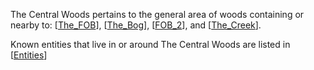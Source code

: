 The Central Woods pertains to the general area of woods containing or nearby to:
[[The_FOB]], [[The_Bog]], [[FOB_2]], and [[The_Creek]].

Known entities that live in or around The Central Woods are listed in [[Entities]]


[//begin]: # "Autogenerated link references for markdown compatibility"
[The_FOB]: The_FOB "The_FOB"
[The_Bog]: The_Bog "The_Bog"
[FOB_2]: FOB_2 "FOB_2"
[The_Creek]: The_Creek "The_Creek"
[Entities]: ../Entities/Entities "Entities"
[//end]: # "Autogenerated link references"